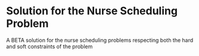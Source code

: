 # Solution for the Nurse Scheduling Problem
A BETA solution for the nurse scheduling problems respecting both the hard and soft constraints of the problem 
